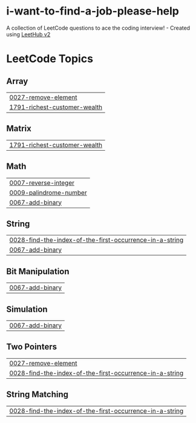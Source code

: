 # i-want-to-find-a-job-please-help
A collection of LeetCode questions to ace the coding interview! - Created using [LeetHub v2](https://github.com/arunbhardwaj/LeetHub-2.0)

<!---LeetCode Topics Start-->
# LeetCode Topics
## Array
|  |
| ------- |
| [0027-remove-element](https://github.com/StepanPotiienko/i-want-to-find-a-job-please-help/tree/master/0027-remove-element) |
| [1791-richest-customer-wealth](https://github.com/StepanPotiienko/i-want-to-find-a-job-please-help/tree/master/1791-richest-customer-wealth) |
## Matrix
|  |
| ------- |
| [1791-richest-customer-wealth](https://github.com/StepanPotiienko/i-want-to-find-a-job-please-help/tree/master/1791-richest-customer-wealth) |
## Math
|  |
| ------- |
| [0007-reverse-integer](https://github.com/StepanPotiienko/i-want-to-find-a-job-please-help/tree/master/0007-reverse-integer) |
| [0009-palindrome-number](https://github.com/StepanPotiienko/i-want-to-find-a-job-please-help/tree/master/0009-palindrome-number) |
| [0067-add-binary](https://github.com/StepanPotiienko/i-want-to-find-a-job-please-help/tree/master/0067-add-binary) |
## String
|  |
| ------- |
| [0028-find-the-index-of-the-first-occurrence-in-a-string](https://github.com/StepanPotiienko/i-want-to-find-a-job-please-help/tree/master/0028-find-the-index-of-the-first-occurrence-in-a-string) |
| [0067-add-binary](https://github.com/StepanPotiienko/i-want-to-find-a-job-please-help/tree/master/0067-add-binary) |
## Bit Manipulation
|  |
| ------- |
| [0067-add-binary](https://github.com/StepanPotiienko/i-want-to-find-a-job-please-help/tree/master/0067-add-binary) |
## Simulation
|  |
| ------- |
| [0067-add-binary](https://github.com/StepanPotiienko/i-want-to-find-a-job-please-help/tree/master/0067-add-binary) |
## Two Pointers
|  |
| ------- |
| [0027-remove-element](https://github.com/StepanPotiienko/i-want-to-find-a-job-please-help/tree/master/0027-remove-element) |
| [0028-find-the-index-of-the-first-occurrence-in-a-string](https://github.com/StepanPotiienko/i-want-to-find-a-job-please-help/tree/master/0028-find-the-index-of-the-first-occurrence-in-a-string) |
## String Matching
|  |
| ------- |
| [0028-find-the-index-of-the-first-occurrence-in-a-string](https://github.com/StepanPotiienko/i-want-to-find-a-job-please-help/tree/master/0028-find-the-index-of-the-first-occurrence-in-a-string) |
<!---LeetCode Topics End-->